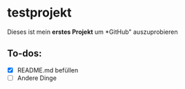# testprojekt
Dieses ist mein **erstes Projekt** um *GitHub" auszuprobieren
## To-dos:
- [x] README.md befüllen
- [ ] Andere Dinge 
